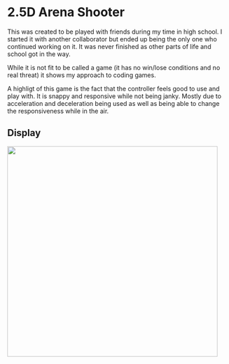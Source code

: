 # 2.5D Arena Shooter

This was created to be played with friends during my time in high school. I started it with another collaborator
but ended up being the only one who continued working on it. It was never finished as other parts of life and
school got in the way.

While it is not fit to be called a game (it has no win/lose conditions and no real threat) it shows my approach
to coding games.

A highligt of this game is the fact that the controller feels good to use and play with. It is snappy and responsive
while not being janky. Mostly due to acceleration and deceleration being used as well as being able to change the
responsiveness while in the air.

## Display
<img src="2.5D-Fighting-Game-Preview.gif" width="480"/>
